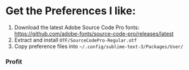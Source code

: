 # Get the Preferences I like:
1. Download the latest Adobe Source Code Pro fonts: https://github.com/adobe-fonts/source-code-pro/releases/latest
1. Extract and install `OTF/SourceCodePro-Regular.otf`
1. Copy preference files into `~/.config/sublime-text-3/Packages/User/`

### Profit